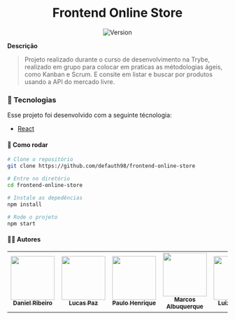 <h1 align="center">Frontend Online Store</h1>
<p align="center">
  <img alt="Version" src="https://img.shields.io/badge/version-0.1.0-blue.svg?cacheSeconds=2592000" />
  <a href="https://twitter.com/defauth8" target="_blank">
  </a>
</p>

**Descrição**

> Projeto realizado durante o curso de desenvolvimento na Trybe, realizado em grupo para colocar em praticas as métodologias ágeis, como Kanban e Scrum. E consite em listar e buscar por produtos usando a API do mercado livre.

### :nut_and_bolt: Tecnologias

Esse projeto foi desenvolvido com a seguinte técnologia:

- [React][reactjs]

[reactjs]: https://reactjs.org

#### :thinking: Como rodar

```bash
# Clone o repositório
git clone https://github.com/defauth98/frontend-online-store

# Entre no diretório
cd frontend-online-store

# Instale as depedências
npm install

# Rode o projeto
npm start
```

#### :student: Autores

<table>
  <tr>
    <td align="center">
      <a href="https://github.com/defauth98">
        <img src="https://avatars.githubusercontent.com/u/52966246?v=4" width="100px;" alt=""/>
        <br />
          <sub>
            <b>Daniel Ribeiro</b>
          </sub>
      </a>
    </td>
    <td align="center">
      <a href="https://github.com/LucasH-Paz">
        <img src="https://avatars.githubusercontent.com/u/78622542?v=4" width="100px;" alt=""/>
        <br />
          <sub>
            <b>Lucas Paz</b>
          </sub>
      </a>
    </td>
    <td align="center">
      <a href="https://github.com/phlopes">
        <img src="https://avatars.githubusercontent.com/u/78616150?v=4" width="100px;" alt=""/>
        <br />
          <sub>
            <b>Paulo Henrique</b>
          </sub>
      </a>
    </td>
    <td align="center">
      <a href="https://github.com/MarcosAlbuquerque">
        <img src="https://avatars.githubusercontent.com/u/74433039?" width="100px;" alt=""/>
        <br />
          <sub>
            <b>Marcos Albuquerque</b>
          </sub>
      </a>
    </td>
    <td align="center">
      <a href="https://github.com/LuizVaccari">
        <img src="https://avatars.githubusercontent.com/u/78622859?v=4" width="100px;" alt=""/>
        <br />
          <sub>
            <b>Luiz Vaccari</b>
          </sub>
      </a>
    </td>
  </tr>
</table>
